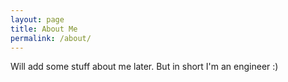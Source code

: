 ```yaml
---
layout: page
title: About Me
permalink: /about/
---
```


Will add some stuff about me later. But in short I'm an engineer :)